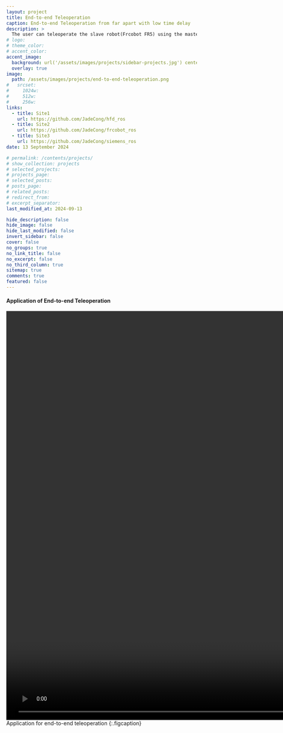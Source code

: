 ```yaml
---
layout: project
title: End-to-end Teleoperation
caption: End-to-end Teleoperation from far apart with low time delay
description: >
  The user can teleoperate the slave robot(Frcobot FR5) using the master robot(HFD-6) through public internet from far apart but with low time delay, and while sensing feedback force.
# logo:
# theme_color:
# accent_color:
accent_image:
  background: url('/assets/images/projects/sidebar-projects.jpg') center/cover
  overlay: true
image:
  path: /assets/images/projects/end-to-end-teleoperation.png
#   srcset:
#     1024w:
#     512w:
#     256w:
links:
  - title: Site1
    url: https://github.com/JadeCong/hfd_ros
  - title: Site2
    url: https://github.com/JadeCong/frcobot_ros
  - title: Site3
    url: https://github.com/JadeCong/siemens_ros
date: 13 September 2024

# permalink: /contents/projects/
# show_collection: projects
# selected_projects:
# projects_page:
# selected_posts:
# posts_page:
# related_posts:
# redirect_from:
# excerpt_separator:
last_modified_at: 2024-09-13

hide_description: false
hide_image: false
hide_last_modified: false
invert_sidebar: false
cover: false
no_groups: true
no_link_title: false
no_excerpt: false
no_third_column: true
sitemap: true
comments: true
featured: false
---
```


#### Application of End-to-end Teleoperation

<video id="video" width="1920" height="1080" controls="" preload="auto" autoplay="true" loop="true" poster="">
  <source id="mp4" src="../../../assets/videos/projects/end-to-end-teleoperation.mp4" type="video/mp4">
</video>
Application for end-to-end teleoperation
{:.figcaption}
